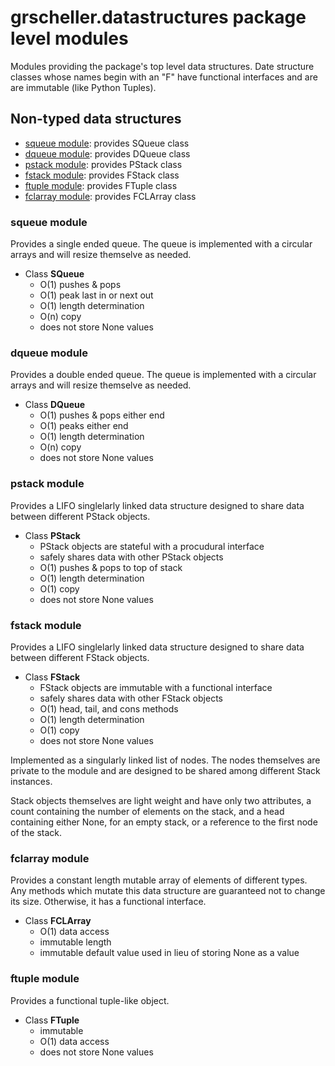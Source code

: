 # grscheller.datastructures package level modules

Modules providing the package's top level data structures. Date
structure classes whose names begin with an "F" have functional
interfaces and are are immutable (like Python Tuples).

## Non-typed data structures

* [squeue module](#squeue-module): provides SQueue class
* [dqueue module](#dqueue-module): provides DQueue class
* [pstack module](#pstack-module): provides PStack class
* [fstack module](#fstack-module): provides FStack class
* [ftuple module](#ftuple-module): provides FTuple class
* [fclarray module](#fclarray-module): provides FCLArray class

### squeue module

Provides a single ended queue. The queue is implemented with a circular
arrays and will resize themselve as needed.

* Class **SQueue**
  * O(1) pushes & pops
  * O(1) peak last in or next out
  * O(1) length determination
  * O(n) copy
  * does not store None values

### dqueue module

Provides a double ended queue. The queue is implemented with a circular
arrays and will resize themselve as needed.

* Class **DQueue**
  * O(1) pushes & pops either end
  * O(1) peaks either end
  * O(1) length determination
  * O(n) copy
  * does not store None values

### pstack module

Provides a LIFO singlelarly linked data structure designed to share
data between different PStack objects.

* Class **PStack**
  * PStack objects are stateful with a procudural interface
  * safely shares data with other PStack objects
  * O(1) pushes & pops to top of stack
  * O(1) length determination
  * O(1) copy
  * does not store None values

### fstack module

Provides a LIFO singlelarly linked data structure designed to share
data between different FStack objects.

* Class **FStack**
  * FStack objects are immutable with a functional interface
  * safely shares data with other FStack objects
  * O(1) head, tail, and cons methods
  * O(1) length determination
  * O(1) copy
  * does not store None values

Implemented as a singularly linked list of nodes. The nodes themselves
are private to the module and are designed to be shared among different
Stack instances.

Stack objects themselves are light weight and have only two attributes,
a count containing the number of elements on the stack, and a head
containing either None, for an empty stack, or a reference to the first
node of the stack.

### fclarray module

Provides a constant length mutable array of elements of different types.
Any methods which mutate this data structure are guaranteed not to
change its size. Otherwise, it has a functional interface.

* Class **FCLArray**
  * O(1) data access
  * immutable length
  * immutable default value used in lieu of storing None as a value

### ftuple module

Provides a functional tuple-like object.

* Class **FTuple**
  * immutable
  * O(1) data access
  * does not store None values
